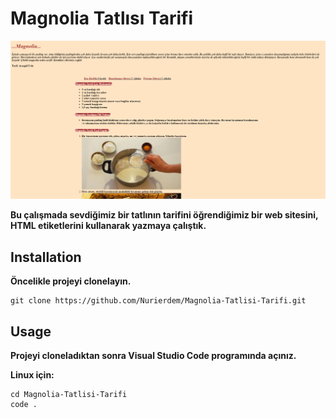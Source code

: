 # Magnolia Tatlısı Tarifi

![Magnolia](img/Ekran%20görüntüsü%202022-09-02%20205707.png)

**Bu çalışmada sevdiğimiz bir tatlının tarifini öğrendiğimiz bir web sitesini, HTML etiketlerini kullanarak yazmaya çalıştık.**

## Installation

**Öncelikle projeyi clonelayın.**

```
git clone https://github.com/Nurierdem/Magnolia-Tatlisi-Tarifi.git
```
## Usage

**Projeyi cloneladıktan sonra Visual Studio Code programında açınız.**

**Linux için:**

```
cd Magnolia-Tatlisi-Tarifi
code .
```
